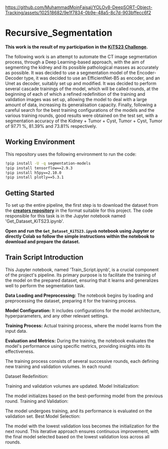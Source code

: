 https://github.com/MuhammadMoinFaisal/YOLOv8-DeepSORT-Object-Tracking/assets/102518682/9e1f7834-0b9e-48a5-8c7d-903bffecc6f2

# Recursive_Segmentation

**This work is the result of my participation in the [**KiTS23 Challenge**](https://kits-challenge.org/kits23/#:~:text=The%202023%20Kidney%20and%20Kidney%20Tumor%20Segmentation%20challenge%20(abbreviated%20KiTS23,place%20in%202019%20and%202021.)).**

The following work is an attempt to automate the CT image segmentation process, through a Deep Learning-based approach, with the aim of segmenting the kidney and its possible pathological masses as accurately as possible. It was decided to use a segmentation model of the Encoder-Decoder type, it was decided to use an EfficientNet-B5 as encoder, and an Unet as decoder, suitably set up and modified. It was decided to perform several cascade trainings of the model, which will be called rounds, at the beginning of each of which a refined redefinition of the training and validation images was set up, allowing the model to deal with a large amount of data, increasing its generalisation capacity. Finally, following a careful search for the best training configurations of the models and the various training rounds, good results were obtained on the test set, with a segmentation accuracy of the Kidney + Tumor + Cyst, Tumor + Cyst, Tumor of 97.71 %, 81.39% and 73.81% respectively.


## Working Environment

This repository uses the following environment to run the code:

```bash
!pip install -U -q segmentation-models
!pip install tensorflow==2.9.3
!pip install h5py==2.10.0
!pip install plotly==5.3.1
```


## Getting Started

To set up the entire pipeline, the first step is to download the dataset from the [**creators repository**](https://github.com/neheller/kits23.git) in the format suitable for this project. The code responsible for this task is in the Jupyter notebook named 'Get_Dataset_KiTS23.ipynb'.

**Open and run the ```Get_Dataset_KiTS23.ipynb``` notebook using Jupyter or directly Colab so follow the simple instructions within the notebook to download and prepare the dataset.**


## Train Script Introduction

This Jupyter notebook, named 'Train_Script.ipynb', is a crucial component of the project's pipeline. Its primary purpose is to facilitate the training of the model on the prepared dataset, ensuring that it learns and generalizes well to perform the segmentation task.

**Data Loading and Preprocessing:** The notebook begins by loading and preprocessing the dataset, preparing it for the training process.

**Model Configuration:** It includes configurations for the model architecture, hyperparameters, and any other relevant settings.

**Training Process:** Actual training process, where the model learns from the input data.

**Evaluation and Metrics:** During the training, the notebook evaluates the model's performance using specific metrics, providing insights into its effectiveness.

The training process consists of several successive rounds, each defining new training and validation volumes. In each round:

Dataset Redefinition:

Training and validation volumes are updated.
Model Initialization:

The model initializes based on the best-performing model from the previous round.
Training and Validation:

The model undergoes training, and its performance is evaluated on the validation set.
Best Model Selection:

The model with the lowest validation loss becomes the initialization for the next round.
This iterative approach ensures continuous improvement, with the final model selected based on the lowest validation loss across all rounds.


